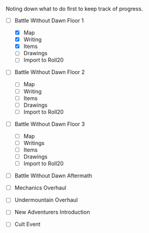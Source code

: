 Noting down what to do first to keep track of progress.
- [ ] Battle Without Dawn Floor 1
	- [x] Map
	- [x] Writing
	- [x] Items
	- [ ] Drawings
	- [ ] Import to Roll20
- [ ] Battle Without Dawn Floor 2
	- [ ] Map
	- [ ] Writing
	- [ ] Items
	- [ ] Drawings
	- [ ] Import to Roll20
- [ ] Battle Without Dawn Floor 3
	- [ ] Map
	- [ ] Writings
	- [ ] Items
	- [ ] Drawings
	- [ ] Import to Roll20
- [ ] Battle Without Dawn Aftermath

- [ ] Mechanics Overhaul
- [ ] Undermountain Overhaul

- [ ] New Adventurers Introduction

- [ ] Cult Event